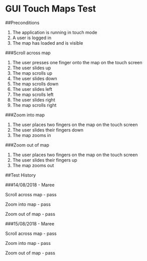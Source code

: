 # GUI Touch Maps Test

##Preconditions
1. The application is running in touch mode
2. A user is logged in
3. The map has loaded and is visible

###Scroll across map
1. The user presses one finger onto the map on the touch screen
2. The user slides up
3. The map scrolls up
4. The user slides down
5. The map scrolls down
6. The user slides left
7. The map scrolls left
8. The user slides right
9. The map scrolls right

###Zoom into map
1. The user places two fingers on the map on the touch screen
2. The user slides their fingers down
3. The map zooms in

###Zoom out of map
1. The user places two fingers on the map on the touch screen
2. The user slides their fingers up
3. The map zooms out


##Test History

###14/08/2018 - Maree

Scroll across map - pass

Zoom into map - pass

Zoom out of map - pass

###15/08/2018 - Maree

Scroll across map - pass

Zoom into map - pass

Zoom out of map - pass


